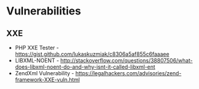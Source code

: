 # Vulnerabilities
## XXE
- PHP XXE Tester - https://gist.github.com/lukaskuzmiak/c8306a5af855c6faaaee
- LIBXML-NOENT - http://stackoverflow.com/questions/38807506/what-does-libxml-noent-do-and-why-isnt-it-called-libxml-ent
- ZendXml Vulnerability - https://legalhackers.com/advisories/zend-framework-XXE-vuln.html
